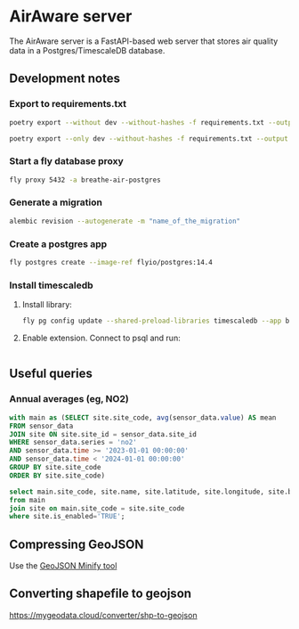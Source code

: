 # AirAware server

The AirAware server is a FastAPI-based web server that stores air quality data in a Postgres/TimescaleDB database.

## Development notes

### Export to requirements.txt

```sh
poetry export --without dev --without-hashes -f requirements.txt --output requirements.txt
```

```sh
poetry export --only dev --without-hashes -f requirements.txt --output dev_requirements.txt
```

### Start a fly database proxy

```sh
fly proxy 5432 -a breathe-air-postgres
```

### Generate a migration

```sh
alembic revision --autogenerate -m "name_of_the_migration"
```

### Create a postgres app

```sh
fly postgres create --image-ref flyio/postgres:14.4
```

### Install timescaledb

1. Install library:

    ```sh
    fly pg config update --shared-preload-libraries timescaledb --app breathe-air-postgres
    ```

1. Enable extension. Connect to psql and run:

```sh
```

## Useful queries

### Annual averages (eg, NO2)

```sql
with main as (SELECT site.site_code, avg(sensor_data.value) AS mean
FROM sensor_data 
JOIN site ON site.site_id = sensor_data.site_id
WHERE sensor_data.series = 'no2'
AND sensor_data.time >= '2023-01-01 00:00:00'
AND sensor_data.time < '2024-01-01 00:00:00'
GROUP BY site.site_code 
ORDER BY site.site_code)

select main.site_code, site.name, site.latitude, site.longitude, site.borough, main.mean
from main 
join site on main.site_code = site.site_code
where site.is_enabled='TRUE';
```
## Compressing GeoJSON

Use the [GeoJSON Minify tool](https://open-innovations.github.io/geojson-minify/)

## Converting shapefile to geojson

https://mygeodata.cloud/converter/shp-to-geojson
